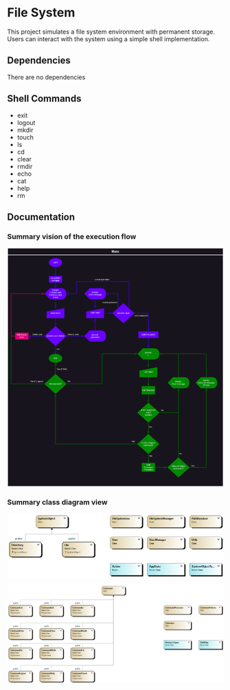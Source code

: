 # File System

This project simulates a file system environment with permanent storage.
Users can interact with the system using a simple shell implementation.

## Dependencies

There are no dependencies

## Shell Commands

- exit
- logout
- mkdir
- touch
- ls
- cd
- clear
- rmdir
- echo
- cat
- help
- rm

## Documentation

### Summary vision of the execution flow

![alt text](Documentation/system_project.drawio.svg)

### Summary class diagram view

![alt text](Documentation/fs.png)

![alt text](Documentation/shell.png)

